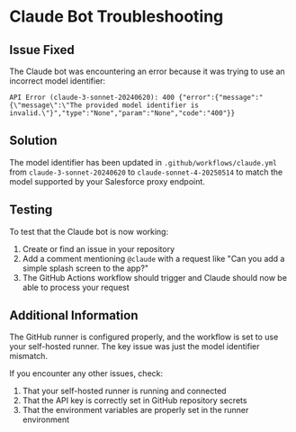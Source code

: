 # Claude Bot Troubleshooting

## Issue Fixed

The Claude bot was encountering an error because it was trying to use an incorrect model identifier:

```
API Error (claude-3-sonnet-20240620): 400 {"error":{"message":"{\"message\":\"The provided model identifier is invalid.\"}","type":"None","param":"None","code":"400"}}
```

## Solution

The model identifier has been updated in `.github/workflows/claude.yml` from `claude-3-sonnet-20240620` to `claude-sonnet-4-20250514` to match the model supported by your Salesforce proxy endpoint.

## Testing

To test that the Claude bot is now working:

1. Create or find an issue in your repository
2. Add a comment mentioning `@claude` with a request like "Can you add a simple splash screen to the app?"
3. The GitHub Actions workflow should trigger and Claude should now be able to process your request

## Additional Information

The GitHub runner is configured properly, and the workflow is set to use your self-hosted runner. The key issue was just the model identifier mismatch.

If you encounter any other issues, check:

1. That your self-hosted runner is running and connected
2. That the API key is correctly set in GitHub repository secrets
3. That the environment variables are properly set in the runner environment